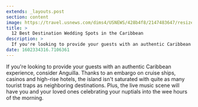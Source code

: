 ```yaml
--- 
extends: _layouts.post 
section: content 
image: https://travel.usnews.com/dims4/USNEWS/428b4f8/2147483647/resize/249x175^>/crop/249x175/quality/85/?url=https://travel.usnews.com/images/gettyimages-553197089_FZ1ksCS.jpg 
title: > 
  12 Best Destination Wedding Spots in the Caribbean 
description: > 
  If you're looking to provide your guests with an authentic Caribbean experience, consider Anguilla.Thanks to an embargo on cruise ships, casinos and high-rise hotels, the island isn't saturated with quite as many tourist traps as neighboring destinations.Plus, the live music scene will have you and your loved ones celebrating your nuptials into the wee hours of the morning. 
date: 1602334316.7106361 
--- 
```

If you're looking to provide your guests with an authentic Caribbean experience, consider Anguilla. Thanks to an embargo on cruise ships, casinos and high-rise hotels, the island isn't saturated with quite as many tourist traps as neighboring destinations. Plus, the live music scene will have you and your loved ones celebrating your nuptials into the wee hours of the morning.
